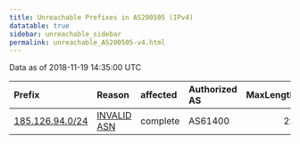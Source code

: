 ```yaml
---
title: Unreachable Prefixes in AS200505 (IPv4)
datatable: true
sidebar: unreachable_sidebar
permalink: unreachable_AS200505-v4.html
---
```


Data as of 2018-11-19 14:35:00 UTC


<div class="datatable-begin"></div>

| Prefix                                                   | Reason                                                                                                  | affected   | Authorized AS   |   MaxLength | Anchor                                         |   unreachable /24s |
|:---------------------------------------------------------|:--------------------------------------------------------------------------------------------------------|:-----------|:----------------|------------:|:-----------------------------------------------|-------------------:|
| [185.126.94.0/24](https://stat.ripe.net/185.126.94.0/24) | [INVALID ASN](https://rpki-validator.ripe.net/announcement-preview?asn=AS200505&prefix=185.126.94.0/24) | complete   | AS61400         |          22 | [RIPE](unreachable_RIPE_NCC_RPKI_Root-v4.html) |                  1 |

<div class="datatable-end"></div>